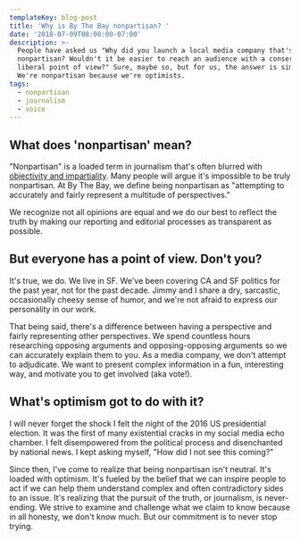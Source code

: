 ```yaml
---
templateKey: blog-post
title: 'Why is By The Bay nonpartisan? '
date: '2018-07-09T08:00:00-07:00'
description: >-
  People have asked us "Why did you launch a local media company that's
  nonpartisan? Wouldn't it be easier to reach an audience with a conservative or
  liberal point of view?" Sure, maybe so, but for us, the answer is simple:
  We're nonpartisan because we're optimists.
tags:
  - nonpartisan
  - journalism
  - voice
---
```

## What does 'nonpartisan' mean?

"Nonpartisan" is a loaded term in journalism that's often blurred with [objectivity and impartiality](http://pressthink.org/2010/11/the-view-from-nowhere-questions-and-answers/). Many people will argue it's impossible to be truly nonpartisan. At By The Bay, we define being nonpartisan as "attempting to accurately and fairly represent a multitude of perspectives." 

We recognize not all opinions are equal and we do our best to reflect the truth by making our reporting and editorial processes as transparent as possible.

## But everyone has a point of view. Don't you?

It's true, we do. We live in SF. We've been covering CA and SF politics for the past year, not for the past decade. Jimmy and I share a dry, sarcastic, occasionally cheesy sense of humor, and we're not afraid to express our personality in our work. 

That being said, there's a difference between having a perspective and fairly representing other perspectives. We spend countless hours researching opposing arguments and opposing-opposing arguments so we can accurately explain them to you. As a media company, we don't attempt to adjudicate. We want to present complex information in a fun, interesting way, and motivate you to get involved (aka vote!).

## What's optimism got to do with it?

I will never forget the shock I felt the night of the 2016 US presidential election. It was the first of many existential cracks in my social media echo chamber. I felt disempowered from the political process and disenchanted by national news. I kept asking myself, "How did I not see this coming?" 

Since then, I've come to realize that being nonpartisan isn't neutral. It's loaded with optimism. It's fueled by the belief that we can inspire people to act if we can help them understand complex and often contradictory sides to an issue. It's realizing that the pursuit of the truth, or journalism, is never-ending. We strive to examine and challenge what we claim to know because in all honesty, we don't know much. But our commitment is to never stop trying.
